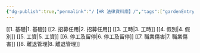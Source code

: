 ```yaml
---
{"dg-publish":true,"permalink":"/【HR 法律資料庫】/","tags":["gardenEntry"]}
---
```





[[1. 基礎\|1. 基礎]]
[[2. 招募任用\|2. 招募任用]]
[[3. 工時\|3. 工時]]
[[4. 假別\|4. 假別]]
[[5. 工資\|5. 工資]]
[[6. 停工及留停\|6. 停工及留停]]
[[7. 職業傷害\|7. 職業傷害]]
[[8. 離退管理\|8. 離退管理]]



